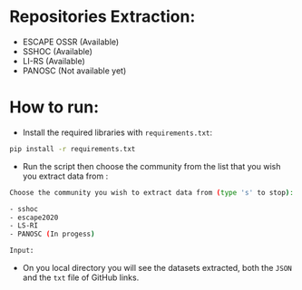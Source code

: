 # Repositories Extraction:
- ESCAPE OSSR (Available)
- SSHOC (Available)
- LI-RS (Available)
- PANOSC (Not available yet)

# How to run:
- Install the required libraries with `requirements.txt`:
``` bash
pip install -r requirements.txt
```
- Run the script then choose the community from the list that you wish you extract data from :
``` bash
Choose the community you wish to extract data from (type 's' to stop):

- sshoc
- escape2020
- LS-RI 
- PANOSC (In progess)

Input:
```
- On you local directory you will see the datasets extracted, both the `JSON` and the `txt` file of GitHub links. 
